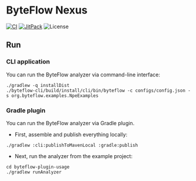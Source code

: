# ByteFlow Nexus

[![CI](https://github.com/UnitTestBot/byteflow/actions/workflows/ci.yml/badge.svg)](https://github.com/UnitTestBot/byteflow/actions/workflows/ci.yml)
[![JitPack](https://jitpack.io/v/UnitTestBot/byteflow.svg)](https://jitpack.io/p/UnitTestBot/byteflow)
![License](https://img.shields.io/github/license/UnitTestBot/byteflow)

## Run

### CLI application

You can run the ByteFlow analyzer via command-line interface:

```shell
./gradlew -q installDist
./byteflow-cli/build/install/cli/bin/byteflow -c configs/config.json -s org.byteflow.examples.NpeExamples
```

### Gradle plugin

You can run the ByteFlow analyzer via Gradle plugin.

- First, assemble and publish everything locally:

```shell
./gradlew :cli:publishToMavenLocal :gradle:publish
```

- Next, run the analyzer from the example project:

```shell
cd byteflow-plugin-usage
./gradlew runAnalyzer
```
